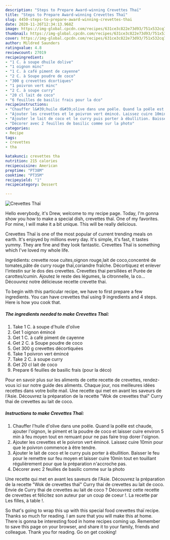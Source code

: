 ```yaml
---
description: "Steps to Prepare Award-winning Crevettes Thaï"
title: "Steps to Prepare Award-winning Crevettes Thaï"
slug: 4450-steps-to-prepare-award-winning-crevettes-thai
date: 2020-11-26T12:34:13.968Z
image: https://img-global.cpcdn.com/recipes/631ce3c822e73d93/751x532cq70/crevettes-thai-photo-principale-de-la-recette.jpg
thumbnail: https://img-global.cpcdn.com/recipes/631ce3c822e73d93/751x532cq70/crevettes-thai-photo-principale-de-la-recette.jpg
cover: https://img-global.cpcdn.com/recipes/631ce3c822e73d93/751x532cq70/crevettes-thai-photo-principale-de-la-recette.jpg
author: Mildred Saunders
ratingvalue: 4.8
reviewcount: 27019
recipeingredient:
- "1 C. à soupe dhuile dolive"
- "1 oignon minc"
- "1 C. à café piment de cayenne"
- "2 C. à Soupe poudre de coco"
- "300 g crevettes dcortiques"
- "1 poivron vert minc"
- "2 C. à soupe curry"
- "20 cl lait de coco"
- "6 feuilles de basilic frais pour la dco"
recipeinstructions:
- "Chauffer l&#39;huile d&#39;olive dans une poêle. Quand la poêle est chaude, ajouter l&#39;oignon, le piment et la poudre de coco et laisser cuire environ 5 min à feu moyen tout en remuant pour ne pas faire trop dorer l&#39;oignon."
- "Ajouter les crevettes et le poivron vert émincé. Laissez cuire 10min pour que le poivron commence à être tendre."
- "Ajouter le lait de coco et le curry puis porter à ébullition. Baisser le feu pour le remettre sur feu moyen et laisser cuire 10min tout en touillant régulièrement pour que la préparation n&#39;accroche pas."
- "Décorer avec 2 feuilles de basilic comme sur la photo"
categories:
- Recipe
tags:
- crevettes
- tha

katakunci: crevettes tha 
nutrition: 215 calories
recipecuisine: American
preptime: "PT38M"
cooktime: "PT35M"
recipeyield: "1"
recipecategory: Dessert

---
```



![Crevettes Thaï](https://img-global.cpcdn.com/recipes/631ce3c822e73d93/751x532cq70/crevettes-thai-photo-principale-de-la-recette.jpg)

Hello everybody, it's Drew, welcome to my recipe page. Today, I'm gonna show you how to make a special dish, crevettes thaï. One of my favorites. For mine, I will make it a bit unique. This will be really delicious.

Crevettes Thaï is one of the most popular of current trending meals on earth. It's enjoyed by millions every day. It's simple, it's fast, it tastes yummy. They are fine and they look fantastic. Crevettes Thaï is something which I've loved my whole life.

Ingrédients: crevette rose cuites,oignon rouge,lait de coco,concentré de tomates,pâte de curry rouge thaï,coriandre fraîche. Décortiquez et enlever l&#39;intestin sur le dos des crevettes. Crevettes thai persillées et Purée de carottes/cumin. Ajoutez le reste des légumes, la citronnelle, la co… Découvrez notre délicieuse recette crevette thai.


To begin with this particular recipe, we have to first prepare a few ingredients. You can have crevettes thaï using 9 ingredients and 4 steps. Here is how you cook that.

<!--inarticleads1-->

##### The ingredients needed to make Crevettes Thaï:

1. Take 1 C. à soupe d&#39;huile d&#39;olive
1. Get 1 oignon émincé
1. Get 1 C. à café piment de cayenne
1. Get 2 C. à Soupe poudre de coco
1. Get 300 g crevettes décortiquées
1. Take 1 poivron vert émincé
1. Take 2 C. à soupe curry
1. Get 20 cl lait de coco
1. Prepare 6 feuilles de basilic frais (pour la déco)


Pour en savoir plus sur les aliments de cette recette de crevettes, rendez-vous ici sur notre guide des aliments. Chaque jour, nos meilleures idées recettes dans votre boîte mail. Une recette qui met en avant les saveurs de l&#39;Asie. Découvrez la préparation de la recette &#34;Wok de crevettes thaï&#34; Curry thai de crevettes au lait de coco. 

<!--inarticleads2-->

##### Instructions to make Crevettes Thaï:

1. Chauffer l&#39;huile d&#39;olive dans une poêle. Quand la poêle est chaude, ajouter l&#39;oignon, le piment et la poudre de coco et laisser cuire environ 5 min à feu moyen tout en remuant pour ne pas faire trop dorer l&#39;oignon.
1. Ajouter les crevettes et le poivron vert émincé. Laissez cuire 10min pour que le poivron commence à être tendre.
1. Ajouter le lait de coco et le curry puis porter à ébullition. Baisser le feu pour le remettre sur feu moyen et laisser cuire 10min tout en touillant régulièrement pour que la préparation n&#39;accroche pas.
1. Décorer avec 2 feuilles de basilic comme sur la photo


Une recette qui met en avant les saveurs de l&#39;Asie. Découvrez la préparation de la recette &#34;Wok de crevettes thaï&#34; Curry thai de crevettes au lait de coco. Envie de Curry thai de crevettes au lait de coco ? Découvrez cette recette de crevettes et félicitez son auteur par un coup de coeur !. La recette par Les filles, à table !. 

So that's going to wrap this up with this special food crevettes thaï recipe. Thanks so much for reading. I am sure that you will make this at home. There is gonna be interesting food in home recipes coming up. Remember to save this page on your browser, and share it to your family, friends and colleague. Thank you for reading. Go on get cooking!
